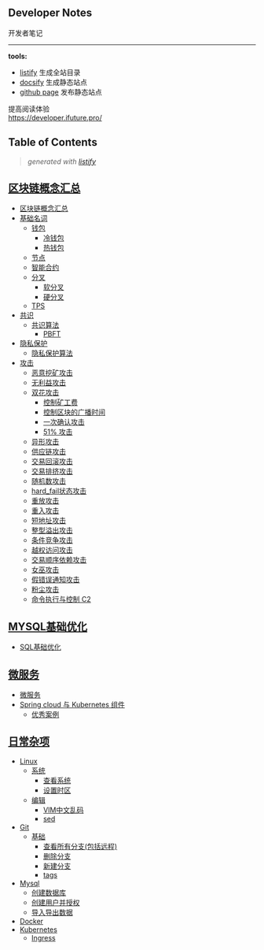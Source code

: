 Developer Notes
--------------------
开发者笔记  

-----------

**tools:**  
- [listify](https://github.com/ifuture-pro/listify)  生成全站目录
- [docsify](https://docsify.js.org/) 生成静态站点
- [github page](https://help.github.com/en/github/working-with-github-pages/getting-started-with-github-pages) 发布静态站点

提高阅读体验   
https://developer.ifuture.pro/  


<!-- start listify -->

Table of Contents
-----------
  > *generated with [listify](https://github.com/ifuture-pro/listify)*

[区块链概念汇总](blockchain/区块链概念汇总.md#%E5%8C%BA%E5%9D%97%E9%93%BE%E6%A6%82%E5%BF%B5%E6%B1%87%E6%80%BB)
-------
   - [区块链概念汇总](blockchain/区块链概念汇总.md#%E5%8C%BA%E5%9D%97%E9%93%BE%E6%A6%82%E5%BF%B5%E6%B1%87%E6%80%BB)
   - [基础名词](blockchain/区块链概念汇总.md#%E5%9F%BA%E7%A1%80%E5%90%8D%E8%AF%8D)
     - [钱包](blockchain/区块链概念汇总.md#%E9%92%B1%E5%8C%85)
       - [冷钱包](blockchain/区块链概念汇总.md#%E5%86%B7%E9%92%B1%E5%8C%85)
       - [热钱包](blockchain/区块链概念汇总.md#%E7%83%AD%E9%92%B1%E5%8C%85)
     - [节点](blockchain/区块链概念汇总.md#%E8%8A%82%E7%82%B9)
     - [智能合约](blockchain/区块链概念汇总.md#%E6%99%BA%E8%83%BD%E5%90%88%E7%BA%A6)
     - [分叉](blockchain/区块链概念汇总.md#%E5%88%86%E5%8F%89)
       - [软分叉](blockchain/区块链概念汇总.md#%E8%BD%AF%E5%88%86%E5%8F%89)
       - [硬分叉](blockchain/区块链概念汇总.md#%E7%A1%AC%E5%88%86%E5%8F%89)
     - [TPS](blockchain/区块链概念汇总.md#tps)
   - [共识](blockchain/区块链概念汇总.md#%E5%85%B1%E8%AF%86)
     - [共识算法](blockchain/区块链概念汇总.md#%E5%85%B1%E8%AF%86%E7%AE%97%E6%B3%95)
       - [PBFT](blockchain/区块链概念汇总.md#pbft)
   - [隐私保护](blockchain/区块链概念汇总.md#%E9%9A%90%E7%A7%81%E4%BF%9D%E6%8A%A4)
     - [隐私保护算法](blockchain/区块链概念汇总.md#%E9%9A%90%E7%A7%81%E4%BF%9D%E6%8A%A4%E7%AE%97%E6%B3%95)
   - [攻击](blockchain/区块链概念汇总.md#%E6%94%BB%E5%87%BB)
     - [恶意挖矿攻击](blockchain/区块链概念汇总.md#%E6%81%B6%E6%84%8F%E6%8C%96%E7%9F%BF%E6%94%BB%E5%87%BB)
     - [无利益攻击](blockchain/区块链概念汇总.md#%E6%97%A0%E5%88%A9%E7%9B%8A%E6%94%BB%E5%87%BB)
     - [双花攻击](blockchain/区块链概念汇总.md#%E5%8F%8C%E8%8A%B1%E6%94%BB%E5%87%BB)
       - [控制矿工费](blockchain/区块链概念汇总.md#%E6%8E%A7%E5%88%B6%E7%9F%BF%E5%B7%A5%E8%B4%B9)
       - [控制区块的广播时间](blockchain/区块链概念汇总.md#%E6%8E%A7%E5%88%B6%E5%8C%BA%E5%9D%97%E7%9A%84%E5%B9%BF%E6%92%AD%E6%97%B6%E9%97%B4)
       - [一次确认攻击](blockchain/区块链概念汇总.md#%E4%B8%80%E6%AC%A1%E7%A1%AE%E8%AE%A4%E6%94%BB%E5%87%BB)
       - [51% 攻击](blockchain/区块链概念汇总.md#51-%E6%94%BB%E5%87%BB)
     - [异形攻击](blockchain/区块链概念汇总.md#%E5%BC%82%E5%BD%A2%E6%94%BB%E5%87%BB)
     - [供应链攻击](blockchain/区块链概念汇总.md#%E4%BE%9B%E5%BA%94%E9%93%BE%E6%94%BB%E5%87%BB)
     - [交易回滚攻击](blockchain/区块链概念汇总.md#%E4%BA%A4%E6%98%93%E5%9B%9E%E6%BB%9A%E6%94%BB%E5%87%BB)
     - [交易排挤攻击](blockchain/区块链概念汇总.md#%E4%BA%A4%E6%98%93%E6%8E%92%E6%8C%A4%E6%94%BB%E5%87%BB)
     - [随机数攻击](blockchain/区块链概念汇总.md#%E9%9A%8F%E6%9C%BA%E6%95%B0%E6%94%BB%E5%87%BB)
     - [hard_fail状态攻击](blockchain/区块链概念汇总.md#hard_fail%E7%8A%B6%E6%80%81%E6%94%BB%E5%87%BB)
     - [重放攻击](blockchain/区块链概念汇总.md#%E9%87%8D%E6%94%BE%E6%94%BB%E5%87%BB)
     - [重入攻击](blockchain/区块链概念汇总.md#%E9%87%8D%E5%85%A5%E6%94%BB%E5%87%BB)
     - [短地址攻击](blockchain/区块链概念汇总.md#%E7%9F%AD%E5%9C%B0%E5%9D%80%E6%94%BB%E5%87%BB)
     - [整型溢出攻击](blockchain/区块链概念汇总.md#%E6%95%B4%E5%9E%8B%E6%BA%A2%E5%87%BA%E6%94%BB%E5%87%BB)
     - [条件竞争攻击](blockchain/区块链概念汇总.md#%E6%9D%A1%E4%BB%B6%E7%AB%9E%E4%BA%89%E6%94%BB%E5%87%BB)
     - [越权访问攻击](blockchain/区块链概念汇总.md#%E8%B6%8A%E6%9D%83%E8%AE%BF%E9%97%AE%E6%94%BB%E5%87%BB)
     - [交易顺序依赖攻击](blockchain/区块链概念汇总.md#%E4%BA%A4%E6%98%93%E9%A1%BA%E5%BA%8F%E4%BE%9D%E8%B5%96%E6%94%BB%E5%87%BB)
     - [女巫攻击](blockchain/区块链概念汇总.md#%E5%A5%B3%E5%B7%AB%E6%94%BB%E5%87%BB)
     - [假错误通知攻击](blockchain/区块链概念汇总.md#%E5%81%87%E9%94%99%E8%AF%AF%E9%80%9A%E7%9F%A5%E6%94%BB%E5%87%BB)
     - [粉尘攻击](blockchain/区块链概念汇总.md#%E7%B2%89%E5%B0%98%E6%94%BB%E5%87%BB)
     - [命令执行与控制 C2](blockchain/区块链概念汇总.md#%E5%91%BD%E4%BB%A4%E6%89%A7%E8%A1%8C%E4%B8%8E%E6%8E%A7%E5%88%B6-c2)

[MYSQL基础优化](database/MYSQL基础优化.md#mysql%E5%9F%BA%E7%A1%80%E4%BC%98%E5%8C%96)
-------
   - [SQL基础优化](database/MYSQL基础优化.md#sql%E5%9F%BA%E7%A1%80%E4%BC%98%E5%8C%96)

[微服务](devops/微服务.md#%E5%BE%AE%E6%9C%8D%E5%8A%A1)
-------
   - [微服务](devops/微服务.md#%E5%BE%AE%E6%9C%8D%E5%8A%A1)
   - [Spring cloud 与 Kubernetes 组件](devops/微服务.md#spring-cloud-%E4%B8%8E-kubernetes-%E7%BB%84%E4%BB%B6)
       - [优秀案例](devops/微服务.md#%E4%BC%98%E7%A7%80%E6%A1%88%E4%BE%8B)

[日常杂项](notepad/日常杂项.md#%E6%97%A5%E5%B8%B8%E6%9D%82%E9%A1%B9)
-------
   - [Linux](notepad/日常杂项.md#linux)
     - [系统](notepad/日常杂项.md#%E7%B3%BB%E7%BB%9F)
       - [查看系统](notepad/日常杂项.md#%E6%9F%A5%E7%9C%8B%E7%B3%BB%E7%BB%9F)
       - [设置时区](notepad/日常杂项.md#%E8%AE%BE%E7%BD%AE%E6%97%B6%E5%8C%BA)
     - [编辑](notepad/日常杂项.md#%E7%BC%96%E8%BE%91)
       - [VIM中文乱码](notepad/日常杂项.md#vim%E4%B8%AD%E6%96%87%E4%B9%B1%E7%A0%81)
       - [sed](notepad/日常杂项.md#sed)
   - [Git](notepad/日常杂项.md#git)
     - [基础](notepad/日常杂项.md#%E5%9F%BA%E7%A1%80)
       - [查看所有分支(包括远程)](notepad/日常杂项.md#%E6%9F%A5%E7%9C%8B%E6%89%80%E6%9C%89%E5%88%86%E6%94%AF%E5%8C%85%E6%8B%AC%E8%BF%9C%E7%A8%8B)
       - [删除分支](notepad/日常杂项.md#%E5%88%A0%E9%99%A4%E5%88%86%E6%94%AF)
       - [新建分支](notepad/日常杂项.md#%E6%96%B0%E5%BB%BA%E5%88%86%E6%94%AF)
       - [tags](notepad/日常杂项.md#tags)
   - [Mysql](notepad/日常杂项.md#mysql)
     - [创建数据库](notepad/日常杂项.md#%E5%88%9B%E5%BB%BA%E6%95%B0%E6%8D%AE%E5%BA%93)
     - [创建用户并授权](notepad/日常杂项.md#%E5%88%9B%E5%BB%BA%E7%94%A8%E6%88%B7%E5%B9%B6%E6%8E%88%E6%9D%83)
     - [导入导出数据](notepad/日常杂项.md#%E5%AF%BC%E5%85%A5%E5%AF%BC%E5%87%BA%E6%95%B0%E6%8D%AE)
   - [Docker](notepad/日常杂项.md#docker)
   - [Kubernetes](notepad/日常杂项.md#kubernetes)
     - [Ingress](notepad/日常杂项.md#ingress)
<!-- end listify -->


































